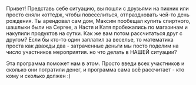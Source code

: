   Привет!
  Представь себе ситуацию, вы пошли с друзьями на пикник или просто сняли коттедж, чтобы повеселиться, отпраздновать чей-то день рождения. Ты арендовал сам дом, Максим пообещал купить спиртного, шашлыки были на Сергее, а Настя и Катя пробежались по магазинам и накупили продуктов на сутки. Как же вам потом рассчитаться друг с другом? Если бы кто-то один заплатил за веселье, то математика проста как дважды два - затраченные деньги мы посто поделим на число участников мероприятия. но что делать в НАШЕЙ ситуации? 

  Эта программа поможет нам в этом. Просто введи всех участников и сколько они потратили денег, и программа сама всё рассчитает - кто кому и сколько должен :)
